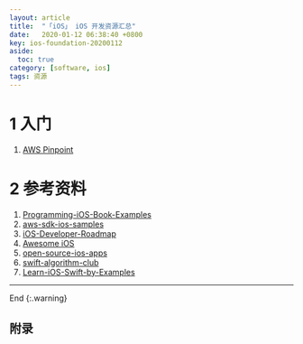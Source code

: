 ```yaml
---
layout: article
title:  "「iOS」 iOS 开发资源汇总"
date:   2020-01-12 06:38:40 +0800
key: ios-foundation-20200112
aside:
  toc: true
category: [software, ios]
tags: 资源
---
```

<span id='head'></span>  
>   

<!--more-->



# 1 入门
1. [AWS Pinpoint](https://www.raywenderlich.com/148-aws-pinpoint-tutorial-for-ios-getting-started#toc-anchor-001)    


# 2 参考资料
1. [Programming-iOS-Book-Examples](https://github.com/mattneub/Programming-iOS-Book-Examples)     
1. [aws-sdk-ios-samples](https://github.com/awslabs/aws-sdk-ios-samples)     
1. [iOS-Developer-Roadmap](https://github.com/BohdanOrlov/iOS-Developer-Roadmap)     
1. [Awesome iOS](http://awesomeios.com/)      
1. [open-source-ios-apps](https://github.com/dkhamsing/open-source-ios-apps#education)    
1. [swift-algorithm-club](https://github.com/raywenderlich/swift-algorithm-club)     
1. [Learn-iOS-Swift-by-Examples](https://github.com/Lax/Learn-iOS-Swift-by-Examples)     

-------------------  
 End
{:.warning}  



## 附录
